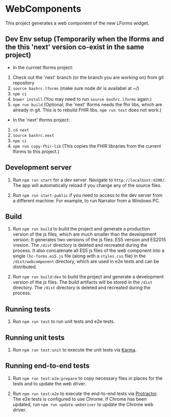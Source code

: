 # WebComponents

This project generates a web component of the new LForms widget.


## Dev Env setup (Temporarily when the lforms and the this 'next' version co-exist in the same project)
* In the currnet lforms project:
1. Check out the 'next' branch (or the branch you are working on) from git repository
1. `source bashrc.lforms` (make sure node dir is availabel at ~/)    
1. `npm ci`
1. `bower install` (You may need to run `source bashrc.lforms` again.)
1. `npm run build` (Optional, the 'next' lforms needs the fhir libs,
   which are already in git. This is to rebuild FHIR libs. `npm run test` does not work.)
* In the 'next' lforms project:
1. `cd next`
1. `source bashrc.next`
1. `npm ci`
1. `npm run copy-fhir-lib` (This copies the FHIR libraries from the current lforms to this project.)

## Development server

1. Run `npm run start` for a dev server. Navigate to `http://localhost:4200/`. 
   The app will automatically reload if you change any of the source files.

1. Run `npm run start-public` if you need to access to the dev server from a different machine. 
   For example, to run Narrator from a Windows PC.

## Build

1. Run `npm run build` to build the project and generate a production version of the js files, 
   which are much smaller than the development version. It generates two versions of the js files: 
   ES5 version and ES2015 vresion. The `/dist` directory is deleted and recreated during the process. 
   It also concatenate all ES5 js files of the web component into a single `lhc-forms.es5.js` file 
   (along with a `styles.css` file) in the `/dist/webcomponent` directory, 
   which are used in e2e tests and can be distributed.

1. Run `npm run build:dev` to build the project and generate a development version of the js files. 
   The build artifacts will be stored in the `/dist` directory. The `/dist` directory is deleted and 
   recreated during the process.

## Running tests
1. Run `npm run test` to run unit tests and e2e tests.

## Running unit tests

1. Run `npm run test:unit` to execute the unit tests via [Karma](https://karma-runner.github.io).

## Running end-to-end tests

1. Run `npm run test:e2e:prepare` to copy necessary files in places for the tests and to update the web driver.

1. Run `npm run test:e2e` to execute the end-to-end tests via [Protractor](http://www.protractortest.org/). 
   The e2e tests is configured to use Chrome. If Chrome has been updated, run `npm run update-webdriver` 
   to update the Chrome web driver.
